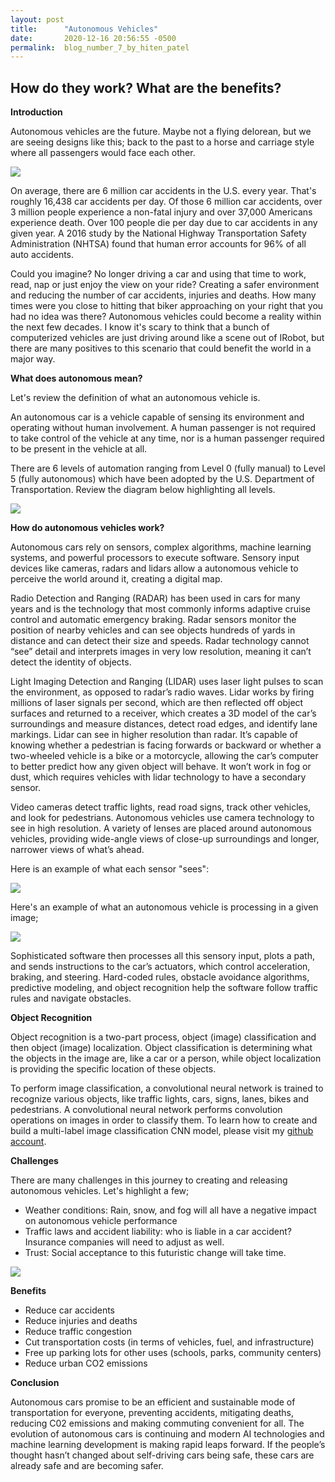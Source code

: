 ```yaml
---
layout: post
title:      "Autonomous Vehicles"
date:       2020-12-16 20:56:55 -0500
permalink:  blog_number_7_by_hiten_patel
---
```


## How do they work? What are the benefits?

**Introduction**

Autonomous vehicles are the future. Maybe not a flying delorean, but we are seeing designs like this; back to the past to a horse and carriage style where all passengers would face each other. 

![](https://image.cnbcfm.com/api/v1/image/106810720-1607953690861-Zoox_Autonomous_Vehicle_-_Single_Side_-_Coit_Tower_SF.jpg?v=1607953817)

On average, there are 6 million car accidents in the U.S. every year. That's roughly 16,438 car accidents per day. Of those 6 million car accidents, over 3 million people experience a non-fatal injury and over 37,000 Americans experience death. Over 100 people die per day due to car accidents in any given year. A 2016 study by the National Highway Transportation Safety Administration (NHTSA) found that human error accounts for 96% of all auto accidents.

Could you imagine? No longer driving a car and using that time to work, read, nap or just enjoy the view on your ride? Creating a safer environment and reducing the number of car accidents, injuries and deaths. How many times were you close to hitting that biker approaching on your right that you had no idea was there? Autonomous vehicles could become a reality within the next few decades. I know it's scary to think that a bunch of computerized vehicles are just driving around like a scene out of IRobot, but there are many positives  to this scenario that could benefit the world in a major way. 

**What does autonomous mean?**

Let's review the definition of what an autonomous vehicle is. 

An autonomous car is a vehicle capable of sensing its environment and operating without human involvement. A human passenger is not required to take control of the vehicle at any time, nor is a human passenger required to be present in the vehicle at all. 

There are 6 levels of automation ranging from Level 0 (fully manual) to Level 5 (fully autonomous) which have been adopted by the U.S. Department of Transportation. Review the diagram below highlighting all levels. 


![](https://www.synopsys.com/content/dam/synopsys/solutions/automotive/levels-of-driving-automation.jpg.imgw.850.x.jpg)


**How do autonomous vehicles work?**

Autonomous cars rely on sensors, complex algorithms, machine learning systems, and powerful processors to execute software. Sensory input devices like cameras, radars and lidars allow a autonomous vehicle to perceive the world around it, creating a digital map. 

Radio Detection and Ranging (RADAR) has been used in cars for many years and is the technology that most commonly informs adaptive cruise control and automatic emergency braking. Radar sensors monitor the position of nearby vehicles and can see objects hundreds of yards in distance and can detect their size and speeds. Radar technology cannot “see” detail and interprets images in very low resolution, meaning it can’t detect the identity of objects.

Light Imaging Detection and Ranging (LIDAR) uses laser light pulses to scan the environment, as opposed to radar’s radio waves. Lidar works by firing millions of laser signals per second, which are then reflected off object surfaces and returned to a receiver, which creates a 3D model of the car’s surroundings and measure distances, detect road edges, and identify lane markings. Lidar can see in higher resolution than radar. It’s capable of knowing whether a pedestrian is facing forwards or backward or whether a two-wheeled vehicle is a bike or a motorcycle, allowing the car’s computer to better predict how any given object will behave.  It won’t work in fog or dust, which requires vehicles with lidar technology to have a secondary sensor. 

Video cameras detect traffic lights, read road signs, track other vehicles, and look for pedestrians. Autonomous vehicles use camera technology to see in high resolution. A variety of lenses are placed around autonomous vehicles, providing wide-angle views of close-up surroundings and longer, narrower views of what’s ahead. 

Here is an example of what each sensor  "sees": 

![](https://doubxab0r1mke.cloudfront.net/media/zfront/production/images/zebra-how-do-driverless-cars-work.post.1a_01-z.width-800.png)

Here's an example of what an autonomous vehicle is processing in a given image; 

![](https://miro.medium.com/proxy/1*q1uVc-MU-tC-WwFp2yXJow.gif)



Sophisticated software then processes all this sensory input, plots a path, and sends instructions to the car’s actuators, which control acceleration, braking, and steering. Hard-coded rules, obstacle avoidance algorithms, predictive modeling, and object recognition help the software follow traffic rules and navigate obstacles.


**Object Recognition**

Object recognition is a two-part process, object (image) classification and then object (image) localization. Object classification is determining what the objects in the image are, like a car or a person, while object localization is providing the specific location of these objects. 

To perform image classification, a convolutional neural network is trained to recognize various objects, like traffic lights, cars, signs, lanes, bikes and pedestrians. A convolutional neural network performs convolution operations on images in order to classify them. To learn how to create and build  a multi-label image classification CNN model, please visit my [github account](https://github.com/hpatel530/Capstone/blob/main/ImageClassification.ipynb). 


**Challenges**

There are many challenges in this journey to creating and releasing autonomous vehicles. Let's highlight a few; 

*  Weather conditions: Rain, snow,  and fog will all have a negative impact on autonomous vehicle performance
*  Traffic laws and accident liability: who is liable in a car accident? Insurance companies will need to adjust as well.
*  Trust: Social acceptance to this futuristic change will take time. 

![](https://cdn.shopify.com/s/files/1/0196/5170/files/paul-noth-does-your-car-have-any-idea-why-my-car-pulled-it-over-new-yorker-cartoon_grande.jpg?1943683629802585136)

**Benefits**

* Reduce car accidents 
* Reduce injuries and deaths 
* Reduce traffic congestion 
* Cut transportation costs  (in terms of vehicles, fuel, and infrastructure)
* Free up parking lots for other uses (schools, parks, community centers)
* Reduce urban CO2 emissions

**Conclusion**

Autonomous cars promise to be an efficient and sustainable mode of transportation for everyone, preventing accidents, mitigating deaths, reducing C02 emissions and making commuting convenient for all. The evolution of autonomous cars is continuing and modern AI technologies and machine learning development is making rapid leaps forward. If the people’s thought hasn’t changed about self-driving cars being safe, these cars are already safe and are becoming safer. 










